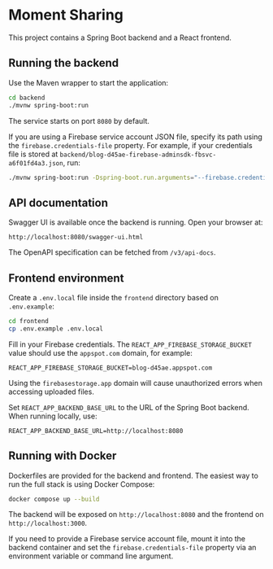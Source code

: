 # Moment Sharing

This project contains a Spring Boot backend and a React frontend.

## Running the backend

Use the Maven wrapper to start the application:

```bash
cd backend
./mvnw spring-boot:run
```

The service starts on port `8080` by default.

If you are using a Firebase service account JSON file, specify its path using the
`firebase.credentials-file` property. For example, if your credentials file is stored
at `backend/blog-d45ae-firebase-adminsdk-fbsvc-a6f01fd4a3.json`, run:

```bash
./mvnw spring-boot:run -Dspring-boot.run.arguments="--firebase.credentials-file=blog-d45ae-firebase-adminsdk-fbsvc-a6f01fd4a3.json"
```

## API documentation

Swagger UI is available once the backend is running. Open your browser at:

```
http://localhost:8080/swagger-ui.html
```

The OpenAPI specification can be fetched from `/v3/api-docs`.


## Frontend environment

Create a `.env.local` file inside the `frontend` directory based on `.env.example`:

```bash
cd frontend
cp .env.example .env.local
```

Fill in your Firebase credentials. The `REACT_APP_FIREBASE_STORAGE_BUCKET` value should use the `appspot.com` domain, for example:

```
REACT_APP_FIREBASE_STORAGE_BUCKET=blog-d45ae.appspot.com
```

Using the `firebasestorage.app` domain will cause unauthorized errors when accessing uploaded files.

Set `REACT_APP_BACKEND_BASE_URL` to the URL of the Spring Boot backend. When running locally, use:

```
REACT_APP_BACKEND_BASE_URL=http://localhost:8080
```

## Running with Docker

Dockerfiles are provided for the backend and frontend. The easiest way to run the
full stack is using Docker Compose:

```bash
docker compose up --build
```

The backend will be exposed on `http://localhost:8080` and the frontend on
`http://localhost:3000`.

If you need to provide a Firebase service account file, mount it into the backend
container and set the `firebase.credentials-file` property via an environment
variable or command line argument.

